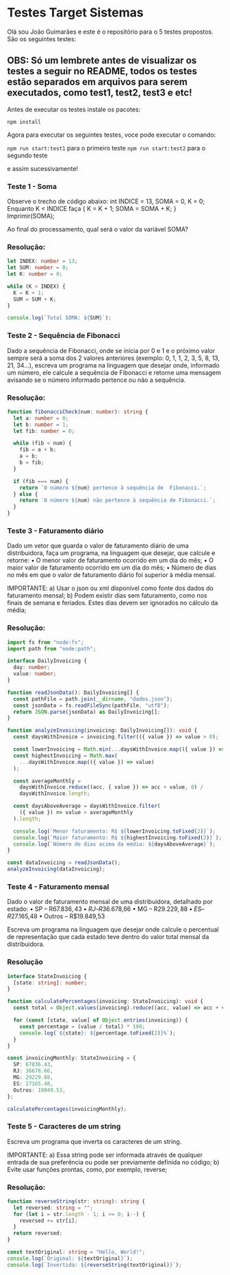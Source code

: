 # Testes Target Sistemas

Olá sou João Guimarães e este é o repositório para o 5 testes propostos. São os seguintes testes:

## OBS: Só um lembrete antes de visualizar os testes a seguir no README, todos os testes estão separados em arquivos para serem executados, como test1, test2, test3 e etc!

Antes de executar os testes instale os pacotes:

`npm install`

Agora para executar os seguintes testes, voce pode executar o comando:

`npm run start:test1` para o primeiro teste
`npm run start:test2` para o segundo teste

e assim sucessivamente!

### Teste 1 - Soma

Observe o trecho de código abaixo: int INDICE = 13, SOMA = 0, K = 0;
Enquanto K < INDICE faça { K = K + 1; SOMA = SOMA + K; }
Imprimir(SOMA);

Ao final do processamento, qual será o valor da variável SOMA?

### Resolução:

```ts
let INDEX: number = 13;
let SUM: number = 0;
let K: number = 0;

while (K < INDEX) {
  K = K + 1;
  SUM = SUM + K;
}

console.log(`Total SOMA: ${SUM}`);
```

### Teste 2 - Sequência de Fibonacci

Dado a sequência de Fibonacci, onde se inicia por 0 e 1 e o próximo valor sempre será a soma dos 2 valores
anteriores (exemplo: 0, 1, 1, 2, 3, 5, 8, 13, 21, 34...), escreva um programa na linguagem que desejar onde,
informado um número, ele calcule a sequência de Fibonacci e retorne uma mensagem avisando se o número informado pertence ou não a sequência.

### Resolução:

```ts
function fibonacciCheck(num: number): string {
  let a: number = 0;
  let b: number = 1;
  let fib: number = 0;

  while (fib < num) {
    fib = a + b;
    a = b;
    b = fib;
  }

  if (fib === num) {
    return `O número ${num} pertence à sequência de  Fibonacci.`;
  } else {
    return `O número ${num} não pertence à sequência de Fibonacci.`;
  }
}
```

### Teste 3 - Faturamento diário

Dado um vetor que guarda o valor de faturamento diário de uma distribuidora, faça um programa, na linguagem que desejar, que calcule e retorne:
• O menor valor de faturamento ocorrido em um dia do mês;
• O maior valor de faturamento ocorrido em um dia do mês;
• Número de dias no mês em que o valor de faturamento diário foi superior à média mensal.

IMPORTANTE:
a) Usar o json ou xml disponível como fonte dos dados do faturamento mensal;
b) Podem existir dias sem faturamento, como nos finais de semana e feriados. Estes dias devem ser ignorados no cálculo da média;

### Resolução:

```ts
import fs from "node:fs";
import path from "node:path";

interface DailyInvoicing {
  day: number;
  value: number;
}

function readJsonData(): DailyInvoicing[] {
  const pathFile = path.join(__dirname, "dados.json");
  const jsonData = fs.readFileSync(pathFile, "utf8");
  return JSON.parse(jsonData) as DailyInvoicing[];
}

function analyzeInvoicing(invoicing: DailyInvoicing[]): void {
  const daysWithInvoice = invoicing.filter(({ value }) => value > 0);

  const lowerInvoicing = Math.min(...daysWithInvoice.map(({ value }) => value));
  const highestInvoicing = Math.max(
    ...daysWithInvoice.map(({ value }) => value)
  );

  const averageMonthly =
    daysWithInvoice.reduce((acc, { value }) => acc + value, 0) /
    daysWithInvoice.length;

  const daysAboveAverage = daysWithInvoice.filter(
    ({ value }) => value > averageMonthly
  ).length;

  console.log(`Menor faturamento: R$ ${lowerInvoicing.toFixed(2)}`);
  console.log(`Maior faturamento: R$ ${highestInvoicing.toFixed(2)}`);
  console.log(`Número de dias acima da média: ${daysAboveAverage}`);
}

const dataInvoicing = readJsonData();
analyzeInvoicing(dataInvoicing);
```

### Teste 4 - Faturamento mensal

Dado o valor de faturamento mensal de uma distribuidora, detalhado por estado:
• SP – R$67.836,43
• RJ – R$36.678,66
• MG – R$29.229,88
• ES – R$27.165,48
• Outros – R$19.849,53

Escreva um programa na linguagem que desejar onde calcule o percentual de representação que cada estado teve dentro do valor total mensal da distribuidora.

### Resolução

```ts
interface StateInvoicing {
  [state: string]: number;
}

function calculatePercentages(invoicing: StateInvoicing): void {
  const total = Object.values(invoicing).reduce((acc, value) => acc + value, 0);

  for (const [state, value] of Object.entries(invoicing)) {
    const percentage = (value / total) * 100;
    console.log(`${state}: ${percentage.toFixed(2)}%`);
  }
}

const invoicingMonthly: StateInvoicing = {
  SP: 67836.43,
  RJ: 36678.66,
  MG: 29229.88,
  ES: 27165.48,
  Outros: 19849.53,
};

calculatePercentages(invoicingMonthly);
```

### Teste 5 - Caracteres de um string

Escreva um programa que inverta os caracteres de um string.

IMPORTANTE:
a) Essa string pode ser informada através de qualquer entrada de sua preferência ou pode ser previamente definida no código;
b) Evite usar funções prontas, como, por exemplo, reverse;

### Resolução:

```ts
function reverseString(str: string): string {
  let reversed: string = "";
  for (let i = str.length - 1; i >= 0; i--) {
    reversed += str[i];
  }
  return reversed;
}

const textOriginal: string = "Hello, World!";
console.log(`Original: ${textOriginal}`);
console.log(`Invertida: ${reverseString(textOriginal)}`);
```